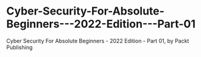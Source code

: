 # Cyber-Security-For-Absolute-Beginners---2022-Edition---Part-01
Cyber Security For Absolute Beginners - 2022 Edition - Part 01, by Packt Publishing
